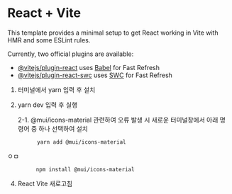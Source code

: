 # React + Vite

This template provides a minimal setup to get React working in Vite with HMR and some ESLint rules.

Currently, two official plugins are available:

- [@vitejs/plugin-react](https://github.com/vitejs/vite-plugin-react/blob/main/packages/plugin-react/README.md) uses [Babel](https://babeljs.io/) for Fast Refresh
- [@vitejs/plugin-react-swc](https://github.com/vitejs/vite-plugin-react-swc) uses [SWC](https://swc.rs/) for Fast Refresh




1. 터미널에서 yarn 입력 후 설치
   
2. yarn dev 입력 후 실행
   
   2-1. @mui/icons-material 관련하여 오류 발생 시 새로운 터미널창에서 아래 명령어 중 하나 선택하여 설치
   
             yarn add @mui/icons-material
ㅇㅁ

             npm install @mui/icons-material
   
4. React Vite 새로고침
